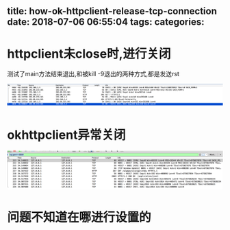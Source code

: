 title: how-ok-httpclient-release-tcp-connection
date: 2018-07-06 06:55:04
tags:
categories:
---
# httpclient未close时,进行关闭
测试了main方法结束退出,和被kill -9退出的两种方式,都是发送rst

![upload successful](/images/pasted-208.png)

# okhttpclient异常关闭
![](/images/pasted-207.png)

# 问题不知道在哪进行设置的
